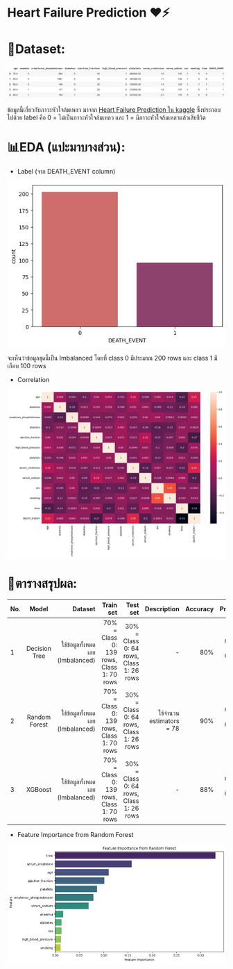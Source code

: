 # Heart Failure Prediction ❤⚡
 
# 📁Dataset:

<p align="center">
    <img src="https://github.com/mill-ornrakorn/Heart-Failure-Prediction/blob/main/pic%20for%20readme/dataset.png?raw=true" alt= "dataset" >
</p>

ข้อมูลนี้เกี่ยวกับภาวะหัวใจล้มเหลว มาจาก [Heart Failure Prediction ใน kaggle](https://www.kaggle.com/datasets/bhavikjikadara/heart-failure-prediction) ซึ่งประกอบไปด้วย label คือ 0 = ไม่เป็นภาวะหัวใจล้มเหลว และ 1 = มีภาวะหัวใจล้มเหลวแล้วเสียชีวิต

# 📊EDA (แปะมาบางส่วน):

- Label (จาก DEATH_EVENT column)
<p align="center">
    <img src="https://github.com/mill-ornrakorn/Heart-Failure-Prediction/blob/main/pic%20for%20readme/DEATH_EVENT_plot.png?raw=true" alt= "DEATH_EVENT_plot" >
</p>

จะเห็นว่าข้อมูลชุดนี้เป็น Imbalanced โดยที่ class 0 มีประมาณ 200 rows และ class 1 มีเกือบ 100 rows

- Correlation
<p align="center">
    <img src="https://github.com/mill-ornrakorn/Heart-Failure-Prediction/blob/main/pic%20for%20readme/corr.png?raw=true" alt= "corr" >
</p>



# 📝ตารางสรุปผล:

| No. |      Model         |         Dataset            |    Train set | Test set    | Description | Accuracy | Precision | Recall |  F1-Score | AUC |
|-----|:------------------:|---------------------------:|---------:|-----:|-----:|-----:|-----:|------:|------:|------:|
| 1   |    Decision Tree    |  ใช้ข้อมูลทั้งหมดเลย (Imbalanced)  | 70% = Class 0: 139 rows, Class 1: 70 rows |  30% = Class 0: 64 rows, Class 1: 26 rows | - | 80% | Class 0: 88%, Class 1: 63% | Class 0: 83%, Class 1: 73%  | Class 0: 85%, Class 1: 68%  | 78%
| 2   |   Random Forest    |  ใช้ข้อมูลทั้งหมดเลย (Imbalanced)  | 70% = Class 0: 139 rows, Class 1: 70 rows |  30% = Class 0: 64 rows, Class 1: 26 rows | ใช้จำนวน estimators = 78 | 90% | Class 0: 94%, Class 1: 81% | Class 0: 92%, Class 1: 85%  | Class 0: 93%, Class 1: 83%  | 94%
| 3   |   XGBoost    |  ใช้ข้อมูลทั้งหมดเลย (Imbalanced)  | 70% = Class 0: 139 rows, Class 1: 70 rows |  30% = Class 0: 64 rows, Class 1: 26 rows | - | 88% | Class 0: 93%, Class 1: 76% | Class 0: 89%, Class 1: 85%  | Class 0: 91%, Class 1: 80%  | 93%


- Feature Importance from Random Forest
<p align="center">
    <img src="https://github.com/mill-ornrakorn/Heart-Failure-Prediction/blob/main/pic%20for%20readme/FeatureImportance.png?raw=true" alt= "Feature Importance" >
</p>
